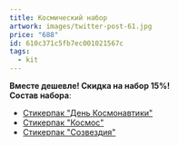 ```yaml
---
title: Космический набор
artwork: images/twitter-post-61.jpg
price: "688"
id: 610c371c5fb7ec001021567c
tags:
  - kit
---
```

**Вместе дешевле! Скидка на набор 15%!**\
**Cостав набора**: 

* [Стикерпак "День Космонавтики"](https://www.zerokelvin.ru/products/stickers/space-day/) 
* [Стикерпак "Космос"](https://www.zerokelvin.ru/products/stickers/space/)
* [Стикерпак "Созвездия"](https://www.zerokelvin.ru/products/stickers/constellation/)